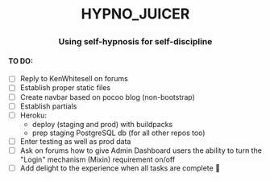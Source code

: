 # <p align="center">HYPNO_JUICER</p>

### <p align="center"> Using self-hypnosis for self-discipline</p>

#### TO DO:
- [ ] Reply to KenWhitesell on forums
- [ ] Establish proper static files
- [ ] Create navbar based on pocoo blog (non-bootstrap)
- [ ] Establish partials
- [ ] Heroku:
    - deploy (staging and prod) with buildpacks
    - prep staging PostgreSQL db (for all other repos too)
- [ ] Enter testing as well as prod data 
- [ ] Ask on forums how to give Admin Dashboard users the ability to turn the "Login" mechanism (Mixin) requirement on/off
- [ ] Add delight to the experience when all tasks are complete :tada: